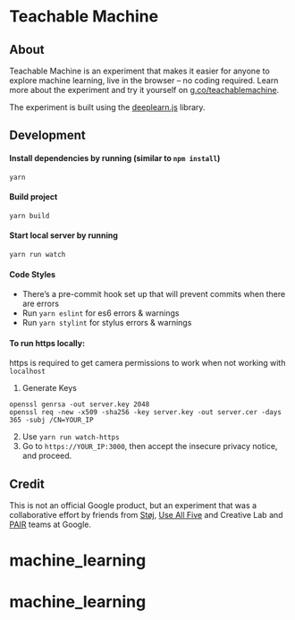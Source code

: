 # Teachable Machine 
## About
Teachable Machine is an experiment that makes it easier for anyone to explore machine learning, live in the browser – no coding required. Learn more about the experiment and try it yourself on [g.co/teachablemachine](https://g.co/teachablemachine). 

The experiment is built using the [deeplearn.js](https://github.com/PAIR-code/deeplearnjs) library.

## Development
#### Install dependencies by running (similar to `npm install`)
```
yarn
```

#### Build project
```
yarn build
```

#### Start local server by running 
```
yarn run watch
```

#### Code Styles
- There’s a pre-commit hook set up that will prevent commits when there are errors
- Run `yarn eslint` for es6 errors & warnings
- Run `yarn stylint` for stylus errors & warnings

#### To run https locally:
https is required to get camera permissions to work when not working with `localhost`

1. Generate Keys
```
openssl genrsa -out server.key 2048
openssl req -new -x509 -sha256 -key server.key -out server.cer -days 365 -subj /CN=YOUR_IP
```
2. Use `yarn run watch-https`
3. Go to `https://YOUR_IP:3000`, then accept the insecure privacy notice, and proceed.

## Credit
This is not an official Google product, but an experiment that was a collaborative effort by friends from [Støj](http://stoj.io/), [Use All Five](https://useallfive.com/) and Creative Lab and [PAIR](https://ai.google/pair/) teams at Google.
# machine_learning
# machine_learning
